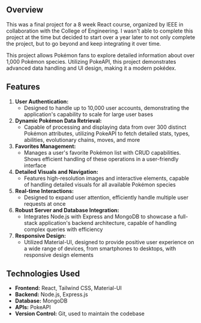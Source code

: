 ## Overview
This was a final project for a 8 week React course, organized by IEEE in collaboration with the College of Engineering. I wasn't able to complete this project at the time but decided to start over a year later to not only complete the project, but to go beyond and keep integrating it over time.

This project allows Pokémon fans to explore detailed information about over 1,000 Pokémon species. Utilizing PokeAPI, this project demonstrates advanced data handling and UI design, making it a modern pokédex.

## Features
1. **User Authentication:**
   - Designed to handle up to 10,000 user accounts, demonstrating the application's capability to scale for large user bases
2. **Dynamic Pokémon Data Retrieval:**
   - Capable of processing and displaying data from over 300 distinct Pokémon attributes, utilizing PokeAPI to fetch detailed stats, types, abilities, evolutionary chains, moves, and more
3. **Favorites Management:**
   - Manages a user's favorite Pokémon list with CRUD capabilities. Shows efficient handling of these operations in a user-friendly interface
4. **Detailed Visuals and Navigation:**
   - Features high-resolution images and interactive elements, capable of handling detailed visuals for all available Pokémon species
5. **Real-time Interactions:**
   - Designed to expand user attention, efficiently handle multiple user requests at once
6. **Robust Server and Database Integration:**
   - Integrates Node.js with Express and MongoDB to showcase a full-stack application's backend architecture, capable of handling complex queries with efficiency
7. **Responsive Design:**
   - Utilized Material-UI, designed to provide positive user experience on a wide range of devices, from smartphones to desktops, with responsive design elements

## Technologies Used
- **Frontend:** React, Tailwind CSS, Material-UI
- **Backend:** Node.js, Express.js
- **Database:** MongoDB
- **APIs:** PokeAPI
- **Version Control:** Git, used to maintain the codebase

